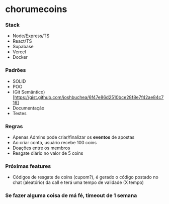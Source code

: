 # chorumecoins

### Stack
- Node/Express/TS
- React/TS
- Supabase
- Vercel
- Docker  

### Padrões
- SOLID
- POO
- (Git Semântico)[https://gist.github.com/joshbuchea/6f47e86d2510bce28f8e7f42ae84c716]
- Documentação
- Testes

### Regras
- Apenas Admins pode criar/finalizar os **eventos** de apostas
- Ao criar conta, usuário recebe 100 coins
- Doações entre os membros
- Resgate diário no valor de 5 coins

### Próximas features
- Códigos de resgate de coins (cupom?), é gerado o código postado no chat (aleatório) da call e terá uma tempo de validade (X tempo)

### Se fazer alguma coisa de má fé, timeout de 1 semana 
